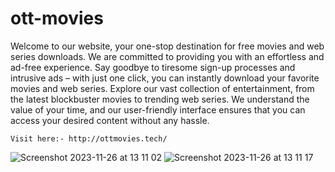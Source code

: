 # ott-movies
Welcome to our website, your one-stop destination for free movies and web series downloads.      We are committed to providing you with an effortless and ad-free experience. Say goodbye to tiresome sign-up processes and intrusive ads – with just one click, you can instantly download your favorite movies and web series. Explore our vast collection of entertainment, from the latest blockbuster movies to trending web series.
    We understand the value of your time, and our user-friendly interface ensures that you can access your desired content without any hassle.

    Visit here:- http://ottmovies.tech/

    
![Screenshot 2023-11-26 at 13 11 02](https://github.com/CoderAvi/ott-movies/assets/63573996/cb231f9c-b477-4581-a304-b61ead502752)
![Screenshot 2023-11-26 at 13 11 17](https://github.com/CoderAvi/ott-movies/assets/63573996/a39d8f30-4bad-48a5-98e3-9bb763a89a14)
